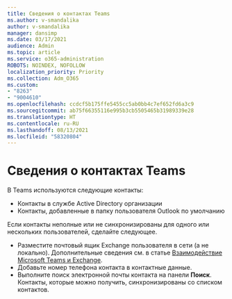 ```yaml
---
title: Сведения о контактах Teams
ms.author: v-smandalika
author: v-smandalika
manager: dansimp
ms.date: 03/17/2021
audience: Admin
ms.topic: article
ms.service: o365-administration
ROBOTS: NOINDEX, NOFOLLOW
localization_priority: Priority
ms.collection: Adm_O365
ms.custom:
- "8263"
- "9004610"
ms.openlocfilehash: ccdcf5b175ffe5455cc5ab0bb4c7ef652fd6a3c9
ms.sourcegitcommit: ab75f66355116e995b3cb5505465b31989339e28
ms.translationtype: HT
ms.contentlocale: ru-RU
ms.lasthandoff: 08/13/2021
ms.locfileid: "58320804"
---
```

# <a name="information-about-teams-contacts"></a>Сведения о контактах Teams

В Teams используются следующие контакты:

- Контакты в службе Active Directory организации
- Контакты, добавленные в папку пользователя Outlook по умолчанию

Если контакты неполные или не синхронизированы для одного или нескольких пользователей, сделайте следующее.

- Разместите почтовый ящик Exchange пользователя в сети (а не локально). Дополнительные сведения см. в статье [Взаимодействие Microsoft Teams и Exchange](https://docs.microsoft.com/microsoftteams/exchange-teams-interact).
- Добавьте номер телефона контакта в контактные данные.
- Выполните поиск электронной почты контакта на панели **Поиск**. Контакты, которые можно получить, синхронизированы со списком контактов.


